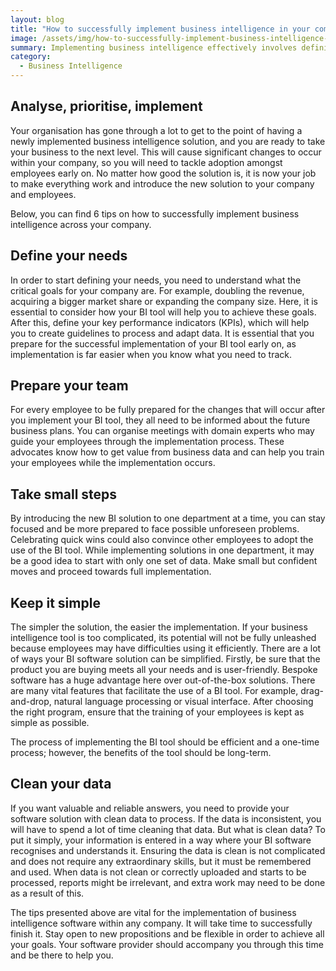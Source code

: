 ```yaml
---
layout: blog
title: "How to successfully implement business intelligence in your company"
image: /assets/img/how-to-successfully-implement-business-intelligence-in-your-company.jpg
summary: Implementing business intelligence effectively involves defining needs, preparing teams, taking incremental steps, simplifying solutions, ensuring clean data, and adapting flexibly for long-term benefits.
category:
  - Business Intelligence 
---
```


## Analyse, prioritise, implement
Your organisation has gone through a lot to get to the point of having a newly implemented business intelligence solution, and you are ready to take your business to the next level. This will cause significant changes to occur within your company, so you will need to tackle adoption amongst employees early on. No matter how good the solution is, it is now your job to make everything work and introduce the new solution to your company and employees.

Below, you can find 6 tips on how to successfully implement business intelligence across your company.

## Define your needs
In order to start defining your needs, you need to understand what the critical goals for your company are. For example, doubling the revenue, acquiring a bigger market share or expanding the company size. Here, it is essential to consider how your BI tool will help you to achieve these goals. After this, define your key performance indicators (KPIs), which will help you to create guidelines to process and adapt data. It is essential that you prepare for the successful implementation of your BI tool early on, as implementation is far easier when you know what you need to track.

## Prepare your team
For every employee to be fully prepared for the changes that will occur after you implement your BI tool, they all need to be informed about the future business plans. You can organise meetings with domain experts who may guide your employees through the implementation process. These advocates know how to get value from business data and can help you train your employees while the implementation occurs.

## Take small steps
By introducing the new BI solution to one department at a time, you can stay focused and be more prepared to face possible unforeseen problems. Celebrating quick wins could also convince other employees to adopt the use of the BI tool. While implementing solutions in one department, it may be a good idea to start with only one set of data. Make small but confident moves and proceed towards full implementation.

## Keep it simple
The simpler the solution, the easier the implementation. If your business intelligence tool is too complicated, its potential will not be fully unleashed because employees may have difficulties using it efficiently. There are a lot of ways your BI software solution can be simplified. Firstly, be sure that the product you are buying meets all your needs and is user-friendly. Bespoke software has a huge advantage here over out-of-the-box solutions. There are many vital features that facilitate the use of a BI tool. For example, drag-and-drop, natural language processing or visual interface. After choosing the right program, ensure that the training of your employees is kept as simple as possible.

The process of implementing the BI tool should be efficient and a one-time process; however, the benefits of the tool should be long-term.

## Clean your data
If you want valuable and reliable answers, you need to provide your software solution with clean data to process. If the data is inconsistent, you will have to spend a lot of time cleaning that data. But what is clean data? To put it simply, your information is entered in a way where your BI software recognises and understands it. Ensuring the data is clean is not complicated and does not require any extraordinary skills, but it must be remembered and used. When data is not clean or correctly uploaded and starts to be processed, reports might be irrelevant, and extra work may need to be done as a result of this.

The tips presented above are vital for the implementation of business intelligence software within any company. It will take time to successfully finish it. Stay open to new propositions and be flexible in order to achieve all your goals. Your software provider should accompany you through this time and be there to help you.
